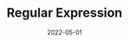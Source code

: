 ---
title: "Regular Expression"
description: "Regular Expression"
date: "2022-05-01"
slug: "regular-expression"
categories:
    - Algorithms
tags:
    - algorithms
---